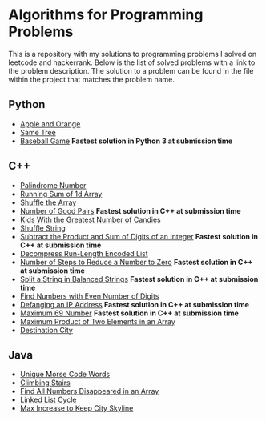 # Algorithms for Programming Problems
This is a repository with my solutions to programming problems I solved on leetcode and hackerrank. Below is the list of solved problems with a link to the problem description. The solution to a problem can be found in the file within the project that matches the problem name.

## Python
- [Apple and Orange](https://www.hackerrank.com/challenges/apple-and-orange/problem)
- [Same Tree](https://leetcode.com/problems/same-tree/description/)
- [Baseball Game](https://leetcode.com/problems/baseball-game/description/) **Fastest solution in Python 3 at submission time**
## C++ 
- [Palindrome Number](https://leetcode.com/problems/palindrome-number/)
- [Running Sum of 1d Array](https://leetcode.com/problems/running-sum-of-1d-array/)
- [Shuffle the Array](https://leetcode.com/problems/shuffle-the-array/)
- [Number of Good Pairs](https://leetcode.com/problems/number-of-good-pairs/) **Fastest solution in C++ at submission time**
- [Kids With the Greatest Number of Candies](https://leetcode.com/problems/kids-with-the-greatest-number-of-candies/)
- [Shuffle String](https://leetcode.com/problems/shuffle-string/)
- [Subtract the Product and Sum of Digits of an Integer](https://leetcode.com/problems/subtract-the-product-and-sum-of-digits-of-an-integer/) **Fastest solution in C++ at submission time**
- [Decompress Run-Length Encoded List](https://leetcode.com/problems/decompress-run-length-encoded-list/)
- [Number of Steps to Reduce a Number to Zero](https://leetcode.com/problems/number-of-steps-to-reduce-a-number-to-zero/) **Fastest solution in C++ at submission time**
- [Split a String in Balanced Strings](https://leetcode.com/problems/split-a-string-in-balanced-strings/) **Fastest solution in C++ at submission time**
- [Find Numbers with Even Number of Digits](https://leetcode.com/problems/find-numbers-with-even-number-of-digits/)
- [Defanging an IP Address](https://leetcode.com/problems/defanging-an-ip-address/) **Fastest solution in C++ at submission time**
- [Maximum 69 Number](https://leetcode.com/problems/maximum-69-number/) **Fastest solution in C++ at submission time**
- [Maximum Product of Two Elements in an Array](https://leetcode.com/problems/maximum-product-of-two-elements-in-an-array/)
- [Destination City](https://leetcode.com/problems/destination-city/)
## Java
- [Unique Morse Code Words](https://leetcode.com/problems/unique-morse-code-words/description/)
- [Climbing Stairs](https://leetcode.com/problems/climbing-stairs/description/)
- [Find All Numbers Disappeared in an Array](https://leetcode.com/problems/find-all-numbers-disappeared-in-an-array/description/)
- [Linked List Cycle](https://leetcode.com/problems/linked-list-cycle/description/)
- [Max Increase to Keep City Skyline](https://leetcode.com/problems/max-increase-to-keep-city-skyline/description/)


